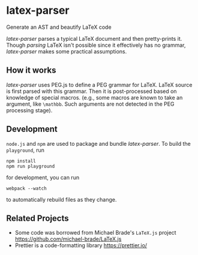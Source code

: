# latex-parser
Generate an AST and beautify LaTeX code

*latex-parser* parses a typical LaTeX document and
then pretty-prints it. Though *parsing* LaTeX isn't possible
since it effectively has no grammar, *latex-parser* makes some
practical assumptions.

## How it works

*latex-parser* uses PEG.js to define a PEG grammar for LaTeX.
LaTeX source is first parsed with this grammar. Then it is post-processed
based on knowledge of special macros. (e.g., some macros are known to take
an argument, like `\mathbb`. Such arguments are not detected in the PEG
processing stage).

## Development

`node.js` and `npm` are used to package and bundle *latex-parser*.
To build the `playground`, run

	npm install
	npm run playground

for development, you can run

	webpack --watch

to automatically rebuild files as they change.

## Related Projects

  * Some code was borrowed from Michael Brade's `LaTeX.js` project https://github.com/michael-brade/LaTeX.js
  * Prettier is a code-formatting library https://prettier.io/

